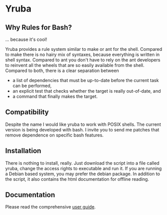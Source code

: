 # Yruba

## Why Rules for Bash?

... because it's cool!

Yruba provides a rule system similar to make or ant for the shell. Compared to make there is no hairy mix of syntaxes, because everything is written in shell syntax. Compared to ant you don't have to rely on the ant developers to reinvent all the wheels that are so easily available from the shell. Compared to both, there is a clear separation between

- a list of dependencies that must be up-to-date before the current task can be performed,
- an explicit test that checks whether the target is really out-of-date, and
- a command that finally makes the target.

## Compatibility

Despite the name I would like yruba to work with POSIX shells. The current version is being developed with bash. I invite you to send me patches that remove dependence on specific bash features.

## Installation

There is nothing to install, really. Just download the script into a file called yruba, change the access rights to executable and run it. If you are running a Debian based system, you may prefer the debian package. In addition to the script, it also contains the html documentation for offline reading.

## Documentation

Please read the comprehensive [user guide](#).
